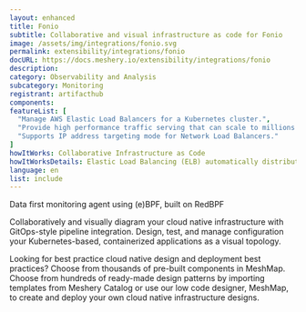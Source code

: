 ```yaml
---
layout: enhanced
title: Fonio
subtitle: Collaborative and visual infrastructure as code for Fonio
image: /assets/img/integrations/fonio.svg
permalink: extensibility/integrations/fonio
docURL: https://docs.meshery.io/extensibility/integrations/fonio
description: 
category: Observability and Analysis
subcategory: Monitoring
registrant: artifacthub
components: 
featureList: [
  "Manage AWS Elastic Load Balancers for a Kubernetes cluster.",
  "Provide high performance traffic serving that can scale to millions of requests per second.",
  "Supports IP address targeting mode for Network Load Balancers."
]
howItWorks: Collaborative Infrastructure as Code
howItWorksDetails: Elastic Load Balancing (ELB) automatically distributes incoming application traffic across multiple targets and virtual appliances in one or more Availability Zones (AZs).
language: en
list: include
---
```

<p>
Data first monitoring agent using (e)BPF, built on RedBPF
</p>
<p>
    Collaboratively and visually diagram your cloud native infrastructure with GitOps-style pipeline integration. Design, test, and manage configuration your Kubernetes-based, containerized applications as a visual topology.
</p>
<p>
    Looking for best practice cloud native design and deployment best practices? Choose from thousands of pre-built components in MeshMap. Choose from hundreds of ready-made design patterns by importing templates from Meshery Catalog or use our low code designer, MeshMap, to create and deploy your own cloud native infrastructure designs.
</p>
